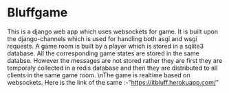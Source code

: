 # Bluffgame
This is a django web app which uses websockets for game.
It is built upon the django-channels which is used for handling both asgi and wsgi requests.
A game room is built by a player which is stored in a sqlite3 database.
All the corresponding game states are stored in the same databse.
However the messages are not stored rather they are first they are temporaly collected in a redis database and then they are distributed to all clients in the same game room.
\nThe game is realtime based on websockets.
Here is the link of the same :-"https://itbluff.herokuapp.com/"
